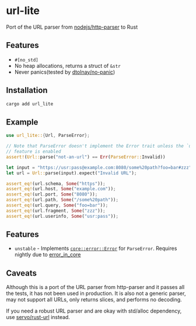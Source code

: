 # url-lite

Port of the URL parser from
[nodejs/http-parser](https://github.com/nodejs/http-parser) to Rust

## Features

- `#[no_std]`
- No heap allocations, returns a struct of `&str`
- Never panics(tested by [dtolnay/no-panic](https://github.com/dtolnay/no-panic))

## Installation

```sh
cargo add url_lite
```

## Example

```rust
use url_lite::{Url, ParseError};

// Note that ParseError doesn't implement the Error trait unless the `unstable`
// feature is enabled
assert!(Url::parse("not-an-url") == Err(ParseError::Invalid))

let input = "https://usr:pass@example.com:8080/some%20path?foo=bar#zzz";
let url = Url::parse(input).expect("Invalid URL");

assert_eq!(url.schema, Some("https"));
assert_eq!(url.host, Some("example.com"));
assert_eq!(url.port, Some("8080"));
assert_eq!(url.path, Some("/some%20path"));
assert_eq!(url.query, Some("foo=bar"));
assert_eq!(url.fragment, Some("zzz"));
assert_eq!(url.userinfo, Some("usr:pass"));
```

## Features

- `unstable` - Implements
  [`core::error::Error`](https://doc.rust-lang.org/core/error/trait.Error.html)
  for `ParseError`. Requires nightly due to
  [error_in_core](https://doc.rust-lang.org/unstable-book/library-features/error-in-core.html)

## Caveats

Although this is a port of the URL parser from http-parser and it passes all
the tests, it has not been used in production. It is also not a generic parser,
may not support all URLs, only returns slices, and performs no decoding.

If you need a robust URL parser and are okay with std/alloc dependency, use
[servo/rust-url](https://crates.io/crates/url) instead.

